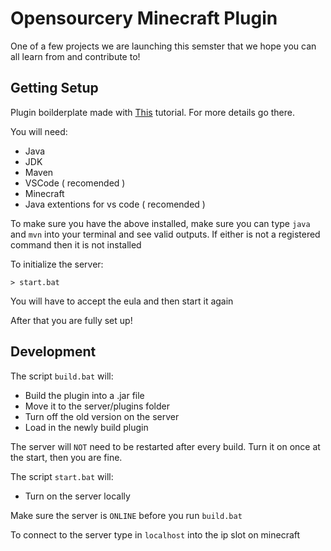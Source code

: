 # Opensourcery Minecraft Plugin

One of a few projects we are launching this semster that we hope you can all learn from and contribute to!

## Getting Setup

Plugin boilderplate made with [This](https://www.spigotmc.org/wiki/creating-a-blank-spigot-plugin-in-vs-code/) tutorial. For more details go there.

You will need:

- Java
- JDK
- Maven
- VSCode ( recomended )
- Minecraft 
- Java extentions for vs code ( recomended )

To make sure you have the above installed, make sure you can type `java` and `mvn` into your terminal and see valid outputs. If either is not a registered command then it is not installed

To initialize the server:
```
> start.bat
```
You will have to accept the eula and then start it again

After that you are fully set up!

## Development

The script `build.bat` will:

- Build the plugin into a .jar file
- Move it to the server/plugins folder
- Turn off the old version on the server
- Load in the newly build plugin

The server will `NOT` need to be restarted after every build. Turn it on once at the start, then you are fine.

The script `start.bat` will:

- Turn on the server locally

Make sure the server is `ONLINE` before you run `build.bat`

To connect to the server type in `localhost` into the ip slot on minecraft